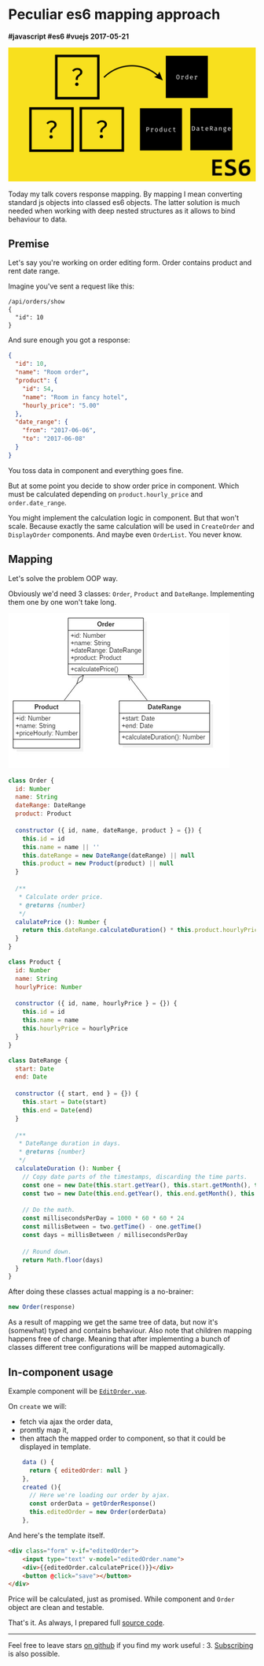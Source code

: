 # Peculiar es6 mapping approach

**#javascript #es6 #vuejs 2017-05-21**

![vue navigation](assets/Header.png)

Today my talk covers response mapping. By mapping I mean converting standard js objects into classed es6 objects. The latter solution is much needed when working with deep nested structures as it allows to bind behaviour to data. 

## Premise

Let's say you're working on order editing form. Order contains product and rent date range.

Imagine you've sent a request like this:
```text
/api/orders/show
{
  "id": 10
}
```

And sure enough you got a response:

```json
{
  "id": 10,
  "name": "Room order",
  "product": {
    "id": 54,
    "name": "Room in fancy hotel",
    "hourly_price": "5.00"
  },
  "date_range": {
    "from": "2017-06-06",
    "to": "2017-06-08"
  }
}
```

You toss data in component and everything goes fine.

But at some point you decide to show order price in component. Which must be calculated depending on `product.hourly_price` and `order.date_range`. 

You might implement the calculation logic in component. But that won't scale. Because exactly the same calculation will be used in `CreateOrder` and `DisplayOrder` components. And maybe even `OrderList`. You never know.

## Mapping

Let's solve the problem OOP way.

Obviously we'd need 3 classes: `Order`, `Product` and `DateRange`. Implementing them one by one won't take long.

![vue navigation](assets/UML.jpg)

```javascript
class Order {
  id: Number
  name: String
  dateRange: DateRange
  product: Product

  constructor ({ id, name, dateRange, product } = {}) {
    this.id = id
    this.name = name || ''
    this.dateRange = new DateRange(dateRange) || null
    this.product = new Product(product) || null
  }

  /**
   * Calculate order price.
   * @returns {number}
   */
  calulatePrice (): Number {
    return this.dateRange.calculateDuration() * this.product.hourlyPrice
  }
}
```

```javascript
class Product {
  id: Number
  name: String
  hourlyPrice: Number

  constructor ({ id, name, hourlyPrice } = {}) {
    this.id = id
    this.name = name
    this.hourlyPrice = hourlyPrice
  }
}
```

```javascript
class DateRange {
  start: Date
  end: Date

  constructor ({ start, end } = {}) {
    this.start = Date(start)
    this.end = Date(end)
  }

  /**
   * DateRange duration in days.
   * @returns {number}
   */
  calculateDuration (): Number {
    // Copy date parts of the timestamps, discarding the time parts.
    const one = new Date(this.start.getYear(), this.start.getMonth(), this.start.getDate())
    const two = new Date(this.end.getYear(), this.end.getMonth(), this.end.getDate())

    // Do the math.
    const millisecondsPerDay = 1000 * 60 * 60 * 24
    const millisBetween = two.getTime() - one.getTime()
    const days = millisBetween / millisecondsPerDay

    // Round down.
    return Math.floor(days)
  }
}
```

After doing these classes actual mapping is a no-brainer:
```javascript
new Order(response)
```

As a result of mapping we get the same tree of data, but now it's (somewhat) typed and contains behaviour. Also note that children mapping happens free of charge. Meaning that after implementing a bunch of classes different tree configurations will be mapped automagically.

## In-component usage

Example component will be [`EditOrder.vue`][component code].

On `create` we will:
 
 * fetch via ajax the order data, 
 * promtly map it, 
 * then attach the mapped order to component, so that it could be displayed in template.

```javascript
    data () {
      return { editedOrder: null }
    },
    created (){
      // Here we're loading our order by ajax.
      const orderData = getOrderResponse()
      this.editedOrder = new Order(orderData)
    },
```

And here's the template itself.

```html
<div class="form" v-if="editedOrder">
    <input type="text" v-model="editedOrder.name">
    <div>{{editedOrder.calculatePrice()}}</div>
    <button @click="save"></button>
</div>
```

Price will be calculated, just as promised. While component and `Order` object are clean and testable. 

That's it. As always, I prepared full [source code][source code].

----------------

Feel free to leave stars [on github](https://github.com/asvae/my-articles) if you find my work useful : 3.
[Subscribing](/README.md) is also possible.

[component code]: https://github.com/asvae/my-articles/blob/master/es6-mapping/src/EditOrder.vue
[source code]: https://github.com/asvae/my-articles/tree/master/es6-mapping

